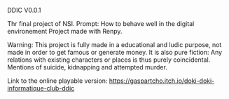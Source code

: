 DDIC V0.0.1

Thr final project of NSI.
Prompt: How to behave well in the digital environement
Project made with Renpy.

Warning: This project is fully made in a educational and ludic purpose, not made in order to get famous or generate money. It is also pure fiction: Any relations with existing characters or places is thus purely coincidental. Mentions of suicide, kidnapping and attempted murder. 

Link to the online playable version:
https://gaspartcho.itch.io/doki-doki-informatique-club-ddic 
